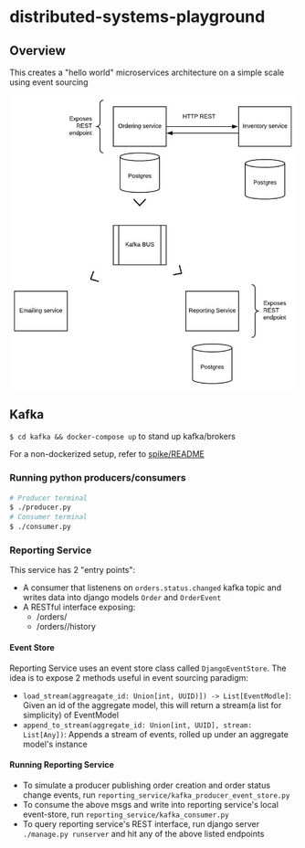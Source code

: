 # distributed-systems-playground
## Overview
This creates a "hello world" microservices architecture on a simple scale using event sourcing

![Architecture](event_sourcing_playgound_arch.jpeg)

## Kafka
`$ cd kafka && docker-compose up` to stand up kafka/brokers

For a non-dockerized setup, refer to [spike/README](./spike/README.md)

### Running python producers/consumers
```bash
# Producer terminal
$ ./producer.py
# Consumer terminal
$ ./consumer.py
```  

### Reporting Service
This service has 2 "entry points":
* A consumer that listenens on `orders.status.changed` kafka topic and writes data into 
django models `Order` and `OrderEvent`
* A RESTful interface exposing:
    * /orders/<id>
    * /orders/<id>/history

#### Event Store
Reporting Service uses an event store class called `DjangoEventStore`. The idea is to expose
2 methods useful in event sourcing paradigm:
* `load_stream(aggreagate_id: Union[int, UUID)]) -> List[EventModle]`: Given an id of the
aggregate model, this will return a stream(a list for simplicity) of EventModel
* `append_to_stream(aggregate_id: Union[int, UUID], stream: List[Any])`: Appends a stream of 
events, rolled up under an aggregate model's instance 

#### Running Reporting Service
* To simulate a producer publishing order creation and order status change events, run
`reporting_service/kafka_producer_event_store.py`
* To consume the above msgs and write into reporting service's local event-store, run
`reporting_service/kafka_consumer.py`
* To query reporting service's REST interface, run django server
`./manage.py runserver` and hit any of the above listed endpoints
